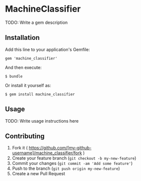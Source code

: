 # MachineClassifier

TODO: Write a gem description

## Installation

Add this line to your application's Gemfile:

    gem 'machine_classifier'

And then execute:

    $ bundle

Or install it yourself as:

    $ gem install machine_classifier

## Usage

TODO: Write usage instructions here

## Contributing

1. Fork it ( https://github.com/[my-github-username]/machine_classifier/fork )
2. Create your feature branch (`git checkout -b my-new-feature`)
3. Commit your changes (`git commit -am 'Add some feature'`)
4. Push to the branch (`git push origin my-new-feature`)
5. Create a new Pull Request
